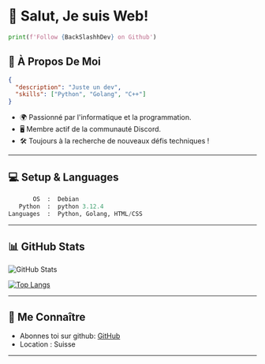 # 👋 Salut, Je suis Web!

```python
print(f'Follow {BackSlashhDev} on Github')
```

## 🚀 À Propos De Moi 

```json
{
  "description": "Juste un dev",
  "skills": ["Python", "Golang", "C++"]
}
```

- 🌍 Passionné par l'informatique et la programmation.
- 🖥️ Membre actif de la communauté Discord.
- 🛠️ Toujours à la recherche de nouveaux défis techniques !

---

## 💻 Setup & Languages

```python
       OS  :  Debian
   Python  :  python 3.12.4
Languages  :  Python, Golang, HTML/CSS
```

---

## 📊 GitHub Stats

![GitHub Stats](https://github-readme-stats.vercel.app/api?username=BackSlashhDev&show_icons=true&theme=radical)

[![Top Langs](https://github-readme-stats.vercel.app/api/top-langs/?username=BackSlashhDev&layout=compact&theme=radical)](https://github.com/anuraghazra/github-readme-stats)

---

## 🔗 Me Connaître

- Abonnes toi sur github: [GitHub](https://github.com/BackSlashhDev)
- Location : Suisse

---
